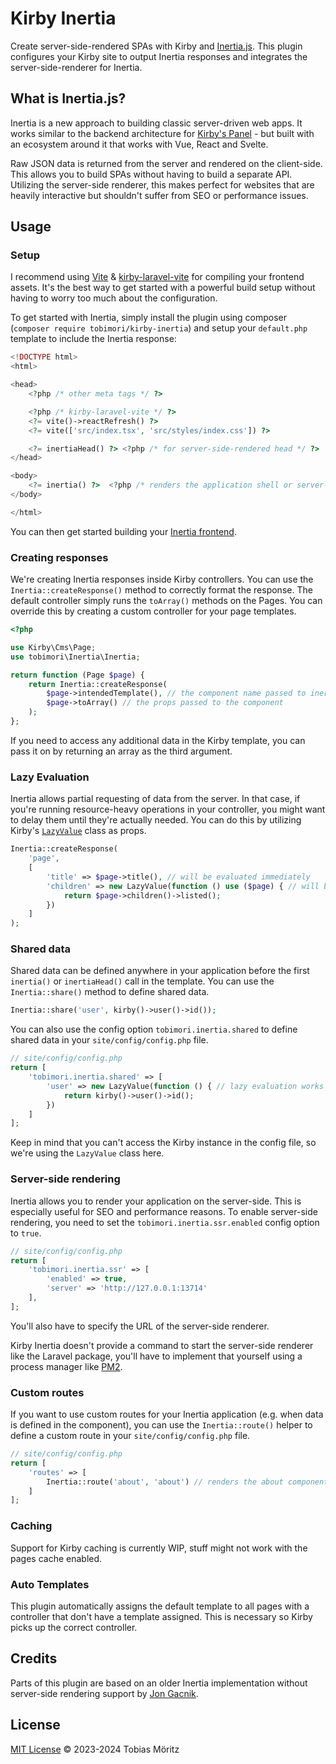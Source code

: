 # Kirby Inertia

Create server-side-rendered SPAs with Kirby and [Inertia.js](https://inertiajs.com/).
This plugin configures your Kirby site to output Inertia responses and integrates the server-side-renderer for Inertia.

## What is Inertia.js?

Inertia is a new approach to building classic server-driven web apps. It works similar to the backend architecture for [Kirby's Panel](https://getkirby.com/releases/3.6/fiber) - but built with an ecosystem around it that works with Vue, React and Svelte.

Raw JSON data is returned from the server and rendered on the client-side. This allows you to build SPAs without having to build a separate API.
Utilizing the server-side renderer, this makes perfect for websites that are heavily interactive but shouldn't suffer from SEO or performance issues.

## Usage

### Setup

I recommend using [Vite](https://vitejs.dev/) & [kirby-laravel-vite](https://github.com/lukaskleinschmidt/kirby-laravel-vite) for compiling your frontend assets. It's the best way to get started with a powerful build setup without having to worry too much about the configuration.

To get started with Inertia, simply install the plugin using composer (`composer require tobimori/kirby-inertia`) and setup your `default.php` template to include the Inertia response:

```php
<!DOCTYPE html>
<html>

<head>
	<?php /* other meta tags */ ?>

	<?php /* kirby-laravel-vite */ ?>
	<?= vite()->reactRefresh() ?>
	<?= vite(['src/index.tsx', 'src/styles/index.css']) ?>

	<?= inertiaHead() ?> <?php /* for server-side-rendered head */ ?>
</head>

<body>
	<?= inertia() ?>  <?php /* renders the application shell or server-side-rendered content */ ?>
</body>

</html>
```

You can then get started building your [Inertia frontend](https://inertiajs.com/client-side-setup).

### Creating responses

We're creating Inertia responses inside Kirby controllers. You can use the `Inertia::createResponse()` method to correctly format the response.
The default controller simply runs the `toArray()` methods on the Pages. You can override this by creating a custom controller for your page templates.

```php
<?php

use Kirby\Cms\Page;
use tobimori\Inertia\Inertia;

return function (Page $page) {
	return Inertia::createResponse(
		$page->intendedTemplate(), // the component name passed to inertia
		$page->toArray() // the props passed to the component
	);
};
```

If you need to access any additional data in the Kirby template, you can pass it on by returning an array as the third argument.

### Lazy Evaluation

Inertia allows partial requesting of data from the server. In that case, if you're running resource-heavy operations in your controller, you might want to delay them until they're actually needed. You can do this by utilizing Kirby's [`LazyValue`](https://getkirby.com/docs/reference/objects/toolkit/lazy-value) class as props.

```php
Inertia::createResponse(
	'page',
	[
		'title' => $page->title(), // will be evaluated immediately
		'children' => new LazyValue(function () use ($page) { // will be evaluated when requested
			return $page->children()->listed();
		})
	]
);
```

### Shared data

Shared data can be defined anywhere in your application before the first `inertia()` or `inertiaHead()` call in the template.
You can use the `Inertia::share()` method to define shared data.

```php
Inertia::share('user', kirby()->user()->id());
```

You can also use the config option `tobimori.inertia.shared` to define shared data in your `site/config/config.php` file.

```php
// site/config/config.php
return [
	'tobimori.inertia.shared' => [
		'user' => new LazyValue(function () { // lazy evaluation works here as well
			return kirby()->user()->id();
		})
	]
];
```

Keep in mind that you can't access the Kirby instance in the config file, so we're using the `LazyValue` class here.

### Server-side rendering

Inertia allows you to render your application on the server-side. This is especially useful for SEO and performance reasons.
To enable server-side rendering, you need to set the `tobimori.inertia.ssr.enabled` config option to `true`.

```php
// site/config/config.php
return [
	'tobimori.inertia.ssr' => [
		'enabled' => true,
		'server' => 'http://127.0.0.1:13714'
	],
];
```

You'll also have to specify the URL of the server-side renderer.

Kirby Inertia doesn't provide a command to start the server-side renderer like the Laravel package, you'll have to implement that yourself using a process manager like [PM2](https://pm2.keymetrics.io/).

### Custom routes

If you want to use custom routes for your Inertia application (e.g. when data is defined in the component), you can use the `Inertia::route()` helper to define a custom route in your `site/config/config.php` file.

```php
// site/config/config.php
return [
	'routes' => [
		Inertia::route('about', 'about') // renders the about component on /about
	]
];
```

### Caching

Support for Kirby caching is currently WIP, stuff might not work with the pages cache enabled.

### Auto Templates

This plugin automatically assigns the default template to all pages with a controller that don't have a template assigned. This is necessary so Kirby picks up the correct controller.

## Credits

Parts of this plugin are based on an older Inertia implementation without server-side rendering support by [Jon Gacnik](https://github.com/monoeq/kirby-inertia).

## License

[MIT License](./LICENSE) © 2023-2024 Tobias Möritz
